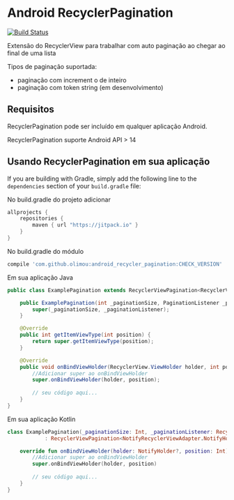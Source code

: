 # Android RecyclerPagination

[![Build Status](https://circleci.com/gh/facebook/fresco.svg?style=shield)](htt*__*ps://circleci.com/gh/facebook/fresco)

Extensão do RecyclerView para trabalhar com auto paginação ao chegar ao final de uma lista 

Tipos de paginação suportada:
* paginação com increment o de inteiro
* paginação com token string (em desenvolvimento)

## Requisitos

RecyclerPagination pode ser incluído em qualquer aplicação Android.

RecyclerPagination suporte Android API > 14

## Usando RecyclerPagination em sua aplicação

If you are building with Gradle, simply add the following line to the `dependencies` section of your `build.gradle` file:

No build.gradle do projeto adicionar
```gradle
allprojects {
    repositories {
        maven { url "https://jitpack.io" }
    }
}
```

No build.gradle do módulo
```gradle
compile 'com.github.olimou:android_recycler_pagination:CHECK_VERSION'
```

Em sua aplicação Java

```java
public class ExamplePagination extends RecyclerViewPagination<RecyclerView.ViewHolder, String> {

	public ExamplePagination(int _paginationSize, PaginationListener _paginationListener) {
		super(_paginationSize, _paginationListener);
	}

	@Override
	public int getItemViewType(int position) {
		return super.getItemViewType(position);
	}

	@Override
	public void onBindViewHolder(RecyclerView.ViewHolder holder, int position) {
		//Adicionar super ao onBindViewHolder 
		super.onBindViewHolder(holder, position);
		
		// seu código aqui...
	}
}
```

Em sua aplicação Kotlin
```kotlin
class ExamplePagination(_paginationSize: Int, _paginationListener: RecyclerViewPagination.PaginationListener) 
            : RecyclerViewPagination<NotifyRecyclerViewAdapter.NotifyHolder, NotificationsData>(_paginationSize, _paginationListener) {

    override fun onBindViewHolder(holder: NotifyHolder?, position: Int) {
        //Adicionar super ao onBindViewHolder 
        super.onBindViewHolder(holder, position)
        
        // seu código aqui...
    }
}
```